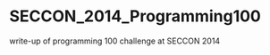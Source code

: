 SECCON_2014_Programming100
==========================

write-up of programming 100 challenge at SECCON 2014
